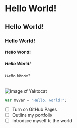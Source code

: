 # Hello World!
## Hello World!
### Hello World!
#### Hello World!
##### Hello World!
###### Hello World!

![Image of Yaktocat](https://octodex.github.com/images/yaktocat.png)

``` javascript
var myVar = "Hello, world!";
```

- [ ] Turn on GitHub Pages
- [ ] Outline my portfolio
- [ ] Introduce myself to the world
